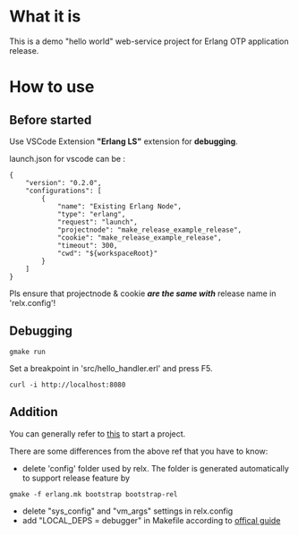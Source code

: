 # What it is
This is a demo "hello world" web-service project for Erlang OTP application release.
# How to use
## Before started
Use VSCode Extension **"Erlang LS"** extension for **debugging**.

launch.json for vscode can be :
```
{
    "version": "0.2.0",
    "configurations": [
        {
            "name": "Existing Erlang Node",
            "type": "erlang",
            "request": "launch",
            "projectnode": "make_release_example_release",
            "cookie": "make_release_example_release",
            "timeout": 300,
            "cwd": "${workspaceRoot}"
        }
    ]
}
```

Pls ensure that projectnode & cookie **_are the same with_** release name in 'relx.config'!

## Debugging
```
gmake run
```
Set a breakpoint in 'src/hello_handler.erl' and press F5.
```
curl -i http://localhost:8080
```

## Addition
You can generally refer to [this](https://blog.csdn.net/wwwmewww/article/details/104129267) to start a project.

There are some differences from the above ref that you have to know:
* delete 'config' folder used by relx. The folder is generated automatically to support release feature by 
```
gmake -f erlang.mk bootstrap bootstrap-rel
```
* delete "sys_config" and  "vm_args" settings in relx.config
* add "LOCAL_DEPS = debugger" in Makefile according to [offical guide](https://erlang-ls.github.io/articles/tutorial-debugger/)